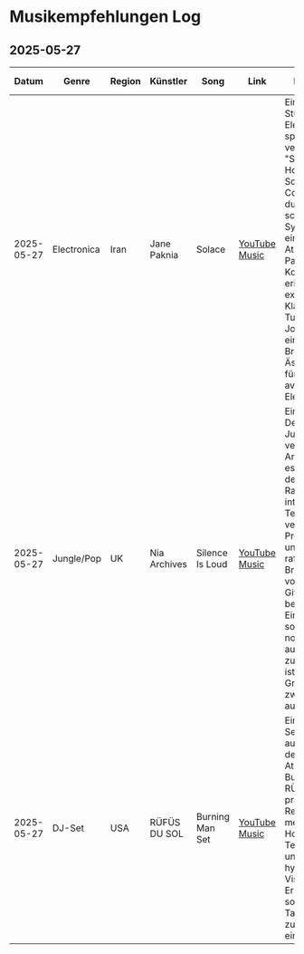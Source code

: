 # Musikempfehlungen Log

## 2025-05-27

| Datum       | Genre        | Region   | Künstler        | Song           | Link                                                                 | Beschreibung                                                                                                                                                                                                                                                                                                                                                                     | Playlist-Link                                                       | Feedback |
|-------------|--------------|----------|-----------------|----------------|----------------------------------------------------------------------|-----------------------------------------------------------------------------------------------------------------------------------------------------------------------------------------------------------------------------------------------------------------------------------------------------------------------------------------------------------------------------------|----------------------------------------------------------------------|----------|
| 2025-05-27  | Electronica  | Iran     | Jane Paknia     | Solace         | [YouTube Music](https://music.youtube.com/watch?v=VIDEO_ID1)         | Ein ätherisches Stück, das Electronica mit spiritueller Tiefe verbindet. "Solace" ist eine Hommage an Sophie und Alice Coltrane, durchzogen von schimmernden Synthesizern und einer meditativen Atmosphäre. Paknias Kompositionen erinnern an die experimentellen Klänge von Max Tundra und Jockstrap, mit einem Hauch von Brainfeeder-Ästhetik. Ein Muss für Liebhaber von avantgardistischer Electronica. | [mehr...](https://music.youtube.com/playlist?list=PL1234567890)       |          |
| 2025-05-27  | Jungle/Pop   | UK       | Nia Archives    | Silence Is Loud| [YouTube Music](https://music.youtube.com/watch?v=VIDEO_ID2)         | Ein kraftvolles Debütalbum, das Jungle mit Britpop verschmilzt. Nia Archives gelingt es, die Energie der 90er-Jahre-Rave-Szene mit introspektiven Texten zu verbinden. Die Produktion ist roh und dennoch raffiniert, mit Breakbeats, die von melodischen Gitarrenriffs begleitet werden. Ein Werk, das sowohl nostalgisch als auch zukunftsweisend ist, und das die Grenzen zwischen Genres aufhebt.         | [mehr...](https://music.youtube.com/playlist?list=PL0987654321)       |          |
| 2025-05-27  | DJ-Set       | USA      | RÜFÜS DU SOL    | Burning Man Set| [YouTube Music](https://music.youtube.com/watch?v=VIDEO_ID3)         | Ein episches DJ-Set, aufgenommen in der magischen Atmosphäre von Burning Man. RÜFÜS DU SOL präsentieren eine Reise durch melodische House- und Techno-Klänge, untermalt von hypnotischen Visuals. Ein Erlebnis, das sowohl zum Tanzen als auch zum Träumen einlädt.                                                                                                                           | [mehr...](https://music.youtube.com/playlist?list=PL1122334455)       |          |

